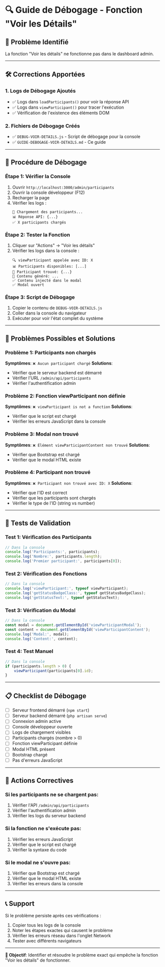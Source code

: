 # 🔍 Guide de Débogage - Fonction "Voir les Détails"

## 🚨 **Problème Identifié**
La fonction "Voir les détails" ne fonctionne pas dans le dashboard admin.

---

## 🛠️ **Corrections Apportées**

### 1. **Logs de Débogage Ajoutés**
- ✅ Logs dans `loadParticipants()` pour voir la réponse API
- ✅ Logs dans `viewParticipant()` pour tracer l'exécution
- ✅ Vérification de l'existence des éléments DOM

### 2. **Fichiers de Débogage Créés**
- ✅ `DEBUG-VOIR-DETAILS.js` - Script de débogage pour la console
- ✅ `GUIDE-DEBOGAGE-VOIR-DETAILS.md` - Ce guide

---

## 🧪 **Procédure de Débogage**

### **Étape 1: Vérifier la Console**
1. Ouvrir `http://localhost:3000/admin/participants`
2. Ouvrir la console développeur (F12)
3. Recharger la page
4. Vérifier les logs :
   ```
   🔄 Chargement des participants...
   📊 Réponse API: {...}
   ✅ X participants chargés
   ```

### **Étape 2: Tester la Fonction**
1. Cliquer sur "Actions" → "Voir les détails"
2. Vérifier les logs dans la console :
   ```
   🔍 viewParticipant appelée avec ID: X
   📊 Participants disponibles: [...]
   👤 Participant trouvé: {...}
   📝 Contenu généré: ...
   ✅ Contenu injecté dans le modal
   ✅ Modal ouvert
   ```

### **Étape 3: Script de Débogage**
1. Copier le contenu de `DEBUG-VOIR-DETAILS.js`
2. Coller dans la console du navigateur
3. Exécuter pour voir l'état complet du système

---

## 🐛 **Problèmes Possibles et Solutions**

### **Problème 1: Participants non chargés**
**Symptômes**: `❌ Aucun participant chargé`
**Solutions**:
- Vérifier que le serveur backend est démarré
- Vérifier l'URL `/admin/api/participants`
- Vérifier l'authentification admin

### **Problème 2: Fonction viewParticipant non définie**
**Symptômes**: `❌ viewParticipant is not a function`
**Solutions**:
- Vérifier que le script est chargé
- Vérifier les erreurs JavaScript dans la console

### **Problème 3: Modal non trouvé**
**Symptômes**: `❌ Élément viewParticipantContent non trouvé`
**Solutions**:
- Vérifier que Bootstrap est chargé
- Vérifier que le modal HTML existe

### **Problème 4: Participant non trouvé**
**Symptômes**: `❌ Participant non trouvé avec ID: X`
**Solutions**:
- Vérifier que l'ID est correct
- Vérifier que les participants sont chargés
- Vérifier le type de l'ID (string vs number)

---

## 🔧 **Tests de Validation**

### **Test 1: Vérification des Participants**
```javascript
// Dans la console
console.log('Participants:', participants);
console.log('Nombre:', participants.length);
console.log('Premier participant:', participants[0]);
```

### **Test 2: Vérification des Fonctions**
```javascript
// Dans la console
console.log('viewParticipant:', typeof viewParticipant);
console.log('getStatusBadgeClass:', typeof getStatusBadgeClass);
console.log('getStatusText:', typeof getStatusText);
```

### **Test 3: Vérification du Modal**
```javascript
// Dans la console
const modal = document.getElementById('viewParticipantModal');
const content = document.getElementById('viewParticipantContent');
console.log('Modal:', modal);
console.log('Content:', content);
```

### **Test 4: Test Manuel**
```javascript
// Dans la console
if (participants.length > 0) {
    viewParticipant(participants[0].id);
}
```

---

## 📋 **Checklist de Débogage**

- [ ] Serveur frontend démarré (`npm start`)
- [ ] Serveur backend démarré (`php artisan serve`)
- [ ] Connexion admin active
- [ ] Console développeur ouverte
- [ ] Logs de chargement visibles
- [ ] Participants chargés (nombre > 0)
- [ ] Fonction viewParticipant définie
- [ ] Modal HTML présent
- [ ] Bootstrap chargé
- [ ] Pas d'erreurs JavaScript

---

## 🚀 **Actions Correctives**

### **Si les participants ne se chargent pas**:
1. Vérifier l'API `/admin/api/participants`
2. Vérifier l'authentification admin
3. Vérifier les logs du serveur backend

### **Si la fonction ne s'exécute pas**:
1. Vérifier les erreurs JavaScript
2. Vérifier que le script est chargé
3. Vérifier la syntaxe du code

### **Si le modal ne s'ouvre pas**:
1. Vérifier que Bootstrap est chargé
2. Vérifier que le modal HTML existe
3. Vérifier les erreurs dans la console

---

## 📞 **Support**

Si le problème persiste après ces vérifications :
1. Copier tous les logs de la console
2. Noter les étapes exactes qui causent le problème
3. Vérifier les erreurs réseau dans l'onglet Network
4. Tester avec différents navigateurs

---

**🎯 Objectif**: Identifier et résoudre le problème exact qui empêche la fonction "Voir les détails" de fonctionner.
